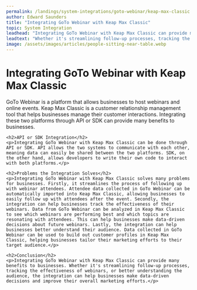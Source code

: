 ```yaml
---
permalink: /landings/system-integrations/goto-webinar/keap-max-classic
author: Edward Saunders
title: "Integrating GoTo Webinar with Keap Max Classic"
topic: System Integration
leadhead: "Integrating GoTo Webinar with Keap Max Classic can provide many benefits to businesses"
leadtext: "Whether it's streamlining follow-up processes, tracking the effectiveness of webinars, or better understanding the audience, the integration can help businesses make data-driven decisions and improve their overall marketing efforts."
image: /assets/images/articles/people-sitting-near-table.webp
---
```

<div class="arttext">    <h1>Integrating GoTo Webinar with Keap Max Classic</h1>
    <p>GoTo Webinar is a platform that allows businesses to host webinars and online events. Keap Max Classic is a customer relationship management tool that helps businesses manage their customer interactions. Integrating these two platforms through API or SDK can provide many benefits to businesses.</p>
    
    <h2>API or SDK Integration</h2>
    <p>Integrating GoTo Webinar with Keap Max Classic can be done through API or SDK. API allows the two systems to communicate with each other, meaning data can easily be shared between the two platforms. SDK, on the other hand, allows developers to write their own code to interact with both platforms.</p>

    <h2>Problems the Integration Solves</h2>
    <p>Integrating GoTo Webinar with Keap Max Classic solves many problems for businesses. Firstly, it streamlines the process of following up with webinar attendees. Attendee data collected in GoTo Webinar can be automatically imported into Keap Max Classic, allowing businesses to easily follow up with attendees after the event. Secondly, the integration can help businesses track the effectiveness of their webinars. Data from GoTo Webinar can be analyzed in Keap Max Classic to see which webinars are performing best and which topics are resonating with attendees. This can help businesses make data-driven decisions about future webinars. Lastly, the integration can help businesses better understand their audience. Data collected in GoTo Webinar can be used to build out customer profiles in Keap Max Classic, helping businesses tailor their marketing efforts to their target audience.</p>

    <h2>Conclusion</h2>
    <p>Integrating GoTo Webinar with Keap Max Classic can provide many benefits to businesses. Whether it's streamlining follow-up processes, tracking the effectiveness of webinars, or better understanding the audience, the integration can help businesses make data-driven decisions and improve their overall marketing efforts.</p>
</div>